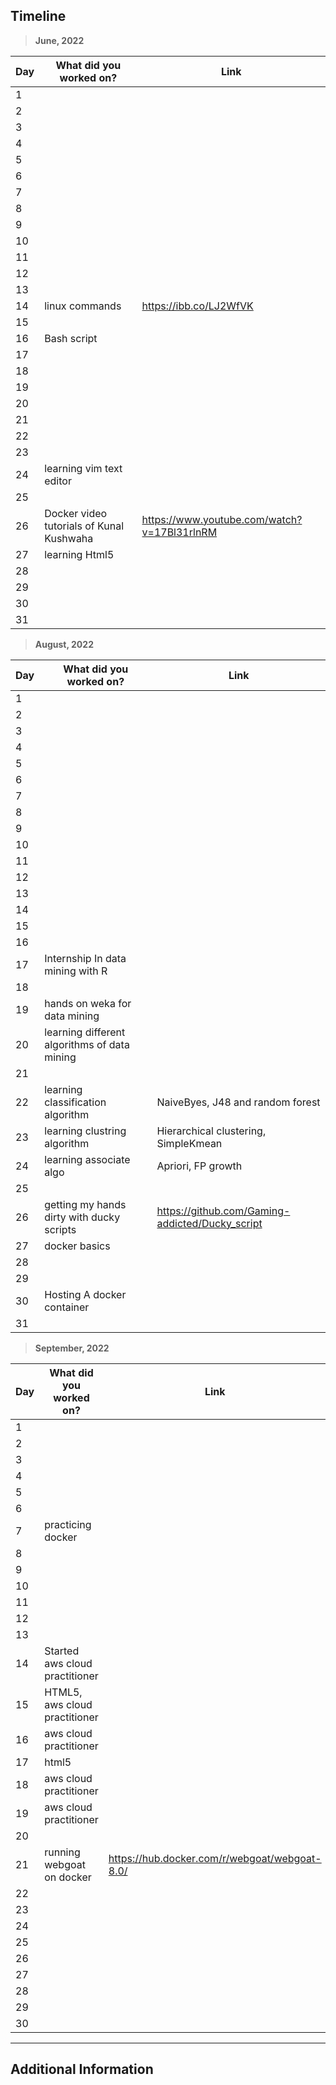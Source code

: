 ## Timeline

> **June, 2022**

|Day|What did you worked on?|Link|
|-------|------|--------|
|1|||
|2|||
|3|||
|4|||
|5|||
|6|||
|7|||
|8|||
|9|||
|10|||
|11|||
|12|||
|13|||
|14| linux commands | https://ibb.co/LJ2WfVK |
|15|||
|16| Bash script ||
|17|||
|18|||
|19|||
|20|||
|21|||
|22|||
|23|||
|24| learning vim text editor | |
|25|||
|26| Docker video tutorials of Kunal Kushwaha | https://www.youtube.com/watch?v=17Bl31rlnRM |
|27|learning Html5||
|28|||
|29|||
|30|||
|31|||

> **August, 2022**

|Day|What did you worked on?|Link|
|-------|------|--------|
|1|||
|2|||
|3|||
|4|||
|5|||
|6|||
|7|||
|8|||
|9|||
|10|||
|11|||
|12|||
|13|||
|14|||
|15|||
|16|||
|17| Internship In data mining with R||
|18|||
|19| hands on weka for data mining||
|20| learning different algorithms of data mining||
|21|||
|22| learning classification algorithm|NaiveByes, J48 and random forest|
|23| learning clustring algorithm|Hierarchical clustering, SimpleKmean|
|24| learning associate algo|Apriori, FP growth|
|25|||
|26| getting my hands dirty with ducky scripts |https://github.com/Gaming-addicted/Ducky_script|
|27| docker basics ||
|28|||
|29|||
|30|Hosting A docker container||
|31|||

> **September, 2022**

|Day|What did you worked on?|Link|
|-------|------|--------|
|1|||
|2|||
|3|||
|4|||
|5|||
|6|||
|7| practicing docker||
|8|||
|9|||
|10|||
|11|||
|12| ||
|13|||
|14| Started aws cloud practitioner||
|15| HTML5, aws cloud practitioner||
|16| aws cloud practitioner||
|17| html5||
|18| aws cloud practitioner ||
|19| aws cloud practitioner ||
|20|||
|21| running webgoat on docker|https://hub.docker.com/r/webgoat/webgoat-8.0/|
|22|||
|23|||
|24|||
|25|||
|26|||
|27|||
|28|||
|29|||
|30|||



---

## Additional Information
